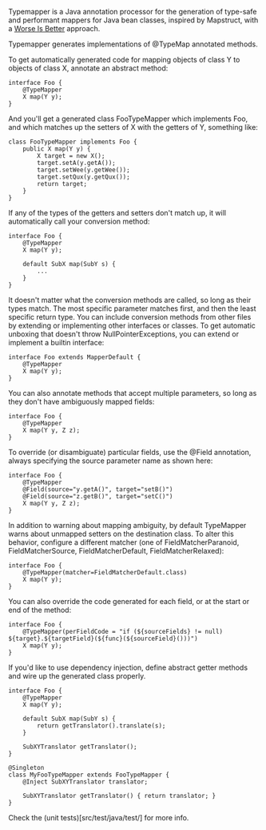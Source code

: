 Typemapper is a Java annotation processor for the generation of type-safe and performant mappers for Java bean classes, inspired by Mapstruct, with a [Worse Is Better](https://en.wikipedia.org/wiki/Worse_is_better) approach.

Typemapper generates implementations of @TypeMap annotated methods.

To get automatically generated code for mapping objects of class Y to objects of class X, annotate an abstract method:

    interface Foo {
        @TypeMapper
        X map(Y y);
    }

And you'll get a generated class FooTypeMapper which implements Foo, and which matches up the setters of X with the getters of Y, something like:

    class FooTypeMapper implements Foo {
        public X map(Y y) {
            X target = new X();
            target.setA(y.getA());
            target.setWee(y.getWee());
            target.setQux(y.getQux());
            return target;
        }
    }

If any of the types of the getters and setters don't match up, it will automatically call your conversion method:

    interface Foo {
        @TypeMapper
        X map(Y y);

        default SubX map(SubY s) {
            ...
        }
    }

It doesn't matter what the conversion methods are called, so long as their types match. The most specific parameter matches first, and then the least specific return type. You can include conversion methods from other files by extending or implementing other interfaces or classes. To get automatic unboxing that doesn't throw NullPointerExceptions, you can extend or implement a builtin interface:

    interface Foo extends MapperDefault {
        @TypeMapper
        X map(Y y);
    }

You can also annotate methods that accept multiple parameters, so long as they don't have ambiguously mapped fields:

    interface Foo {
        @TypeMapper
        X map(Y y, Z z);
    }

To override (or disambiguate) particular fields, use the @Field annotation, always specifying the source parameter name as shown here:

    interface Foo {
        @TypeMapper
        @Field(source="y.getA()", target="setB()")
        @Field(source="z.getB()", target="setC()")
        X map(Y y, Z z);
    }

In addition to warning about mapping ambiguity, by default TypeMapper warns about unmapped setters on the destination class. To alter this behavior, configure a different matcher (one of FieldMatcherParanoid, FieldMatcherSource, FieldMatcherDefault, FieldMatcherRelaxed):

    interface Foo {
        @TypeMapper(matcher=FieldMatcherDefault.class)
        X map(Y y);
    }


You can also override the code generated for each field, or at the start or end of the method:

    interface Foo {
        @TypeMapper(perFieldCode = "if (${sourceFields} != null) ${target}.${targetField}(${func}(${sourceField}()))")
        X map(Y y);
    }

If you'd like to use dependency injection, define abstract getter methods and wire up the generated class properly.

    interface Foo {
        @TypeMapper
        X map(Y y);

        default SubX map(SubY s) {
            return getTranslator().translate(s);
        }

        SubXYTranslator getTranslator();
    }

    @Singleton
    class MyFooTypeMapper extends FooTypeMapper {
        @Inject SubXYTranslator translator;

        SubXYTranslator getTranslator() { return translator; }
    }

Check the (unit tests)[src/test/java/test/] for more info.
